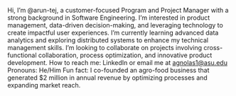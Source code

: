  Hi, I’m @arun-tej, a customer-focused Program and Project Manager with a strong background in Software Engineering.
 I’m interested in product management, data-driven decision-making, and leveraging technology to create impactful user experiences.
 I’m currently learning advanced data analytics and exploring distributed systems to enhance my technical management skills.
 I’m looking to collaborate on projects involving cross-functional collaboration, process optimization, and innovative product development.
 How to reach me: LinkedIn or email me at agnolas1@asu.edu
 Pronouns: He/Him
 Fun fact: I co-founded an agro-food business that generated $2 million in annual revenue by optimizing processes and expanding market reach.
